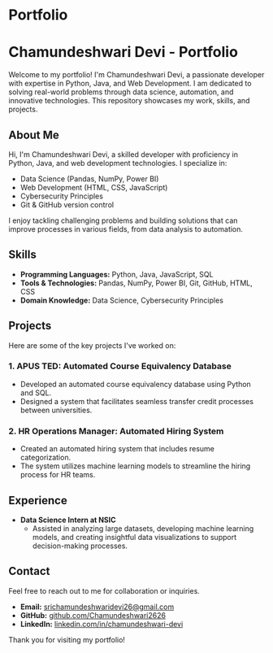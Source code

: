 # Portfolio
# Chamundeshwari Devi - Portfolio

Welcome to my portfolio! I'm Chamundeshwari Devi, a passionate developer with expertise in Python, Java, and Web Development. I am dedicated to solving real-world problems through data science, automation, and innovative technologies. This repository showcases my work, skills, and projects.

## About Me

Hi, I'm Chamundeshwari Devi, a skilled developer with proficiency in Python, Java, and web development technologies. I specialize in:

- Data Science (Pandas, NumPy, Power BI)
- Web Development (HTML, CSS, JavaScript)
- Cybersecurity Principles
- Git & GitHub version control

I enjoy tackling challenging problems and building solutions that can improve processes in various fields, from data analysis to automation.

## Skills

- **Programming Languages:** Python, Java, JavaScript, SQL
- **Tools & Technologies:** Pandas, NumPy, Power BI, Git, GitHub, HTML, CSS
- **Domain Knowledge:** Data Science, Cybersecurity Principles

## Projects

Here are some of the key projects I've worked on:

### 1. **APUS TED: Automated Course Equivalency Database**
   - Developed an automated course equivalency database using Python and SQL.
   - Designed a system that facilitates seamless transfer credit processes between universities.

### 2. **HR Operations Manager: Automated Hiring System**
   - Created an automated hiring system that includes resume categorization.
   - The system utilizes machine learning models to streamline the hiring process for HR teams.

## Experience

- **Data Science Intern at NSIC**
   - Assisted in analyzing large datasets, developing machine learning models, and creating insightful data visualizations to support decision-making processes.

## Contact

Feel free to reach out to me for collaboration or inquiries.

- **Email:** [srichamundeshwaridevi26@gmail.com](mailto:srichamundeshwaridevi26@gmail.com)
- **GitHub:** [github.com/Chamundeshwari2626](https://github.com/Chamundeshwari2626)
- **LinkedIn:** [linkedin.com/in/chamundeshwari-devi](https://linkedin.com/in/chamundeshwari-devi)

Thank you for visiting my portfolio!
